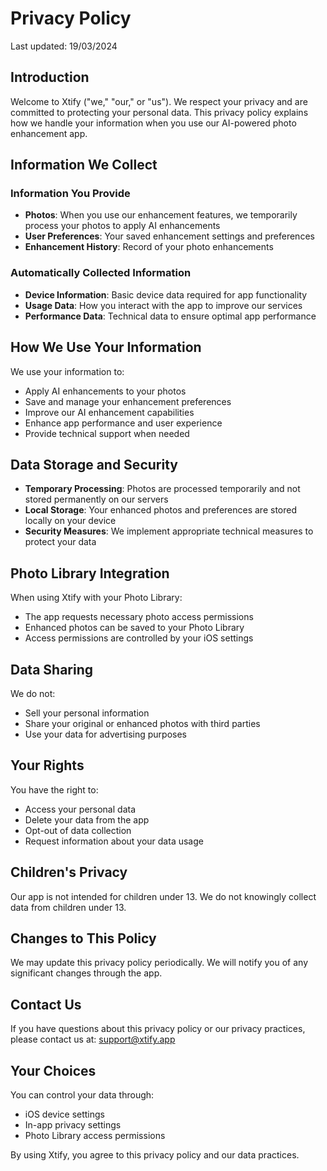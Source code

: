 # Privacy Policy

Last updated: 19/03/2024

## Introduction

Welcome to Xtify ("we," "our," or "us"). We respect your privacy and are committed to protecting your personal data. This privacy policy explains how we handle your information when you use our AI-powered photo enhancement app.

## Information We Collect

### Information You Provide
* **Photos**: When you use our enhancement features, we temporarily process your photos to apply AI enhancements
* **User Preferences**: Your saved enhancement settings and preferences
* **Enhancement History**: Record of your photo enhancements

### Automatically Collected Information
* **Device Information**: Basic device data required for app functionality
* **Usage Data**: How you interact with the app to improve our services
* **Performance Data**: Technical data to ensure optimal app performance

## How We Use Your Information

We use your information to:
* Apply AI enhancements to your photos
* Save and manage your enhancement preferences
* Improve our AI enhancement capabilities
* Enhance app performance and user experience
* Provide technical support when needed

## Data Storage and Security

* **Temporary Processing**: Photos are processed temporarily and not stored permanently on our servers
* **Local Storage**: Your enhanced photos and preferences are stored locally on your device
* **Security Measures**: We implement appropriate technical measures to protect your data

## Photo Library Integration

When using Xtify with your Photo Library:
* The app requests necessary photo access permissions
* Enhanced photos can be saved to your Photo Library
* Access permissions are controlled by your iOS settings

## Data Sharing

We do not:
* Sell your personal information
* Share your original or enhanced photos with third parties
* Use your data for advertising purposes

## Your Rights

You have the right to:
* Access your personal data
* Delete your data from the app
* Opt-out of data collection
* Request information about your data usage

## Children's Privacy

Our app is not intended for children under 13. We do not knowingly collect data from children under 13.

## Changes to This Policy

We may update this privacy policy periodically. We will notify you of any significant changes through the app.

## Contact Us

If you have questions about this privacy policy or our privacy practices, please contact us at: support@xtify.app

## Your Choices

You can control your data through:
* iOS device settings
* In-app privacy settings
* Photo Library access permissions

By using Xtify, you agree to this privacy policy and our data practices.
